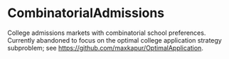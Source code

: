 # CombinatorialAdmissions

College admissions markets with combinatorial school preferences. Currently abandoned to focus on the optimal college application strategy subproblem; see https://github.com/maxkapur/OptimalApplication. 
